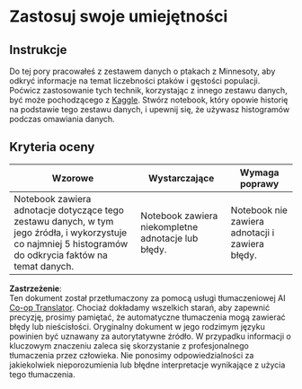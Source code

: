 <!--
CO_OP_TRANSLATOR_METADATA:
{
  "original_hash": "40eeb9b9f94009c537c7811f9f27f037",
  "translation_date": "2025-08-24T22:38:14+00:00",
  "source_file": "3-Data-Visualization/10-visualization-distributions/assignment.md",
  "language_code": "pl"
}
-->
# Zastosuj swoje umiejętności

## Instrukcje

Do tej pory pracowałeś z zestawem danych o ptakach z Minnesoty, aby odkryć informacje na temat liczebności ptaków i gęstości populacji. Poćwicz zastosowanie tych technik, korzystając z innego zestawu danych, być może pochodzącego z [Kaggle](https://www.kaggle.com/). Stwórz notebook, który opowie historię na podstawie tego zestawu danych, i upewnij się, że używasz histogramów podczas omawiania danych.

## Kryteria oceny

Wzorowe | Wystarczające | Wymaga poprawy
--- | --- | --- |
Notebook zawiera adnotacje dotyczące tego zestawu danych, w tym jego źródła, i wykorzystuje co najmniej 5 histogramów do odkrycia faktów na temat danych. | Notebook zawiera niekompletne adnotacje lub błędy. | Notebook nie zawiera adnotacji i zawiera błędy.

**Zastrzeżenie**:  
Ten dokument został przetłumaczony za pomocą usługi tłumaczeniowej AI [Co-op Translator](https://github.com/Azure/co-op-translator). Chociaż dokładamy wszelkich starań, aby zapewnić precyzję, prosimy pamiętać, że automatyczne tłumaczenia mogą zawierać błędy lub nieścisłości. Oryginalny dokument w jego rodzimym języku powinien być uznawany za autorytatywne źródło. W przypadku informacji o kluczowym znaczeniu zaleca się skorzystanie z profesjonalnego tłumaczenia przez człowieka. Nie ponosimy odpowiedzialności za jakiekolwiek nieporozumienia lub błędne interpretacje wynikające z użycia tego tłumaczenia.